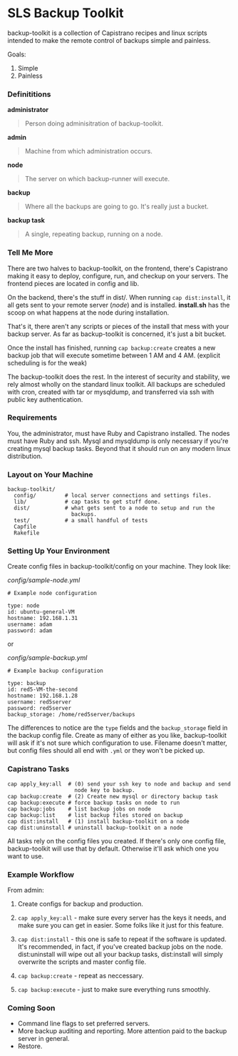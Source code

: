 # SLS Backup Toolkit 

backup-toolkit is a collection of Capistrano recipes and linux scripts intended to make the remote control of backups simple and painless. 

Goals: 

1. Simple
2. Painless

### Definititions

**administrator**

> Person doing adminisitration of backup-toolkit.

**admin**

> Machine from which administration occurs.

**node**

> The server on which backup-runner will execute. 

**backup** 

> Where all the backups are going to go.  It's really just a bucket.

**backup task** 

> A single, repeating backup, running on a node.

### Tell Me More

There are two halves to backup-toolkit, on the frontend, there's Capistrano making it easy to deploy, configure, run, and checkup on your servers. The frontend pieces are located in config and lib.

On the backend, there's the stuff in dist/.  When running `cap dist:install`, it all gets sent to your remote server (*node*) and is installed. **install.sh** has the scoop on what happens at the node during installation.

That's it, there aren't any scripts or pieces of the install that mess with your backup server.  As far as backup-toolkit is concerned, it's just a bit bucket.

Once the install has finished, running `cap backup:create` creates a new backup job that will execute sometime between 1 AM and 4 AM. (explicit scheduling is for the weak)

The backup-toolkit does the rest. In the interest of security and stability, we rely almost wholly on the standard linux toolkit.  All backups are scheduled with cron, created with tar or mysqldump, and transferred via ssh with public key authentication. 

### Requirements

You, the administrator, must have Ruby and Capistrano installed.  The nodes must have Ruby and ssh. Mysql and mysqldump is only necessary if you're creating mysql backup tasks. Beyond that it should run on any modern linux distribution.

### Layout on Your Machine

    backup-toolkit/
      config/         # local server connections and settings files.
      lib/            # cap tasks to get stuff done.
      dist/           # what gets sent to a node to setup and run the
                        backups.
      test/           # a small handful of tests
      Capfile     
      Rakefile

### Setting Up Your Environment

Create config files in backup-toolkit/config on your machine.  They look like: 

*config/sample-node.yml*

    # Example node configuration

    type: node
    id: ubuntu-general-VM
    hostname: 192.168.1.31
    username: adam
    password: adam

or 

*config/sample-backup.yml*

    # Example backup configuration

    type: backup
    id: red5-VM-the-second
    hostname: 192.168.1.28
    username: red5server
    password: red5server
    backup_storage: /home/red5server/backups

The differences to notice are the `type` fields and the `backup_storage` field in the backup config file.  Create as many of either as you like, backup-toolkit will ask if it's not sure which configuration to use. Filename doesn't matter, but config files should all end with `.yml` or they won't be picked up.

### Capistrano Tasks

    cap apply_key:all  # (0) send your ssh key to node and backup and send 
                         node key to backup.
    cap backup:create  # (2) Create new mysql or directory backup task
    cap backup:execute # force backup tasks on node to run
    cap backup:jobs    # list backup jobs on node
    cap backup:list    # list backup files stored on backup
    cap dist:install   # (1) install backup-toolkit on a node
    cap dist:uninstall # uninstall backup-toolkit on a node

All tasks rely on the config files you created.  If there's only one config file, backup-toolkit will use that by default.  Otherwise it'll ask which one you want to use.

### Example Workflow

From admin:

1. Create configs for backup and production.

2. `cap apply_key:all` - make sure every server has the keys it needs, and make sure you can get in easier.  Some folks like it just for this feature.

3. `cap dist:install` - this one is safe to repeat if the software is updated.  It's recommended, in fact, if you've created backup jobs on the node.  dist:uninstall will wipe out all your backup tasks, dist:install will simply overwrite the scripts and master config file.

4. `cap backup:create` - repeat as neccessary.

5. `cap backup:execute` - just to make sure everything runs smoothly.

### Coming Soon

* Command line flags to set preferred servers.
* More backup auditing and reporting.  More attention paid to the backup server in general.
* Restore. 

